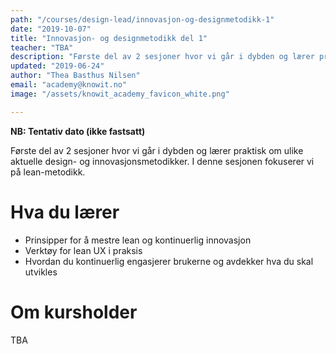 ```yaml
---
path: "/courses/design-lead/innovasjon-og-designmetodikk-1"
date: "2019-10-07"
title: "Innovasjon- og designmetodikk del 1"
teacher: "TBA"
description: "Første del av 2 sesjoner hvor vi går i dybden og lærer praktisk om ulike aktuelle design- og innovasjonsmetodikker. I denne sesjonen fokuserer vi på lean-metodikk."
updated: "2019-06-24"
author: "Thea Basthus Nilsen"
email: "academy@knowit.no"
image: "/assets/knowit_academy_favicon_white.png"

---
```

**NB: Tentativ dato (ikke fastsatt)**

Første del av 2 sesjoner hvor vi går i dybden og lærer praktisk om ulike aktuelle design- og innovasjonsmetodikker. I denne sesjonen fokuserer vi på lean-metodikk.

# Hva du lærer

- Prinsipper for å mestre lean og kontinuerlig innovasjon
- Verktøy for lean UX i praksis
- Hvordan du kontinuerlig engasjerer brukerne og avdekker hva du skal utvikles

# Om kursholder

TBA

